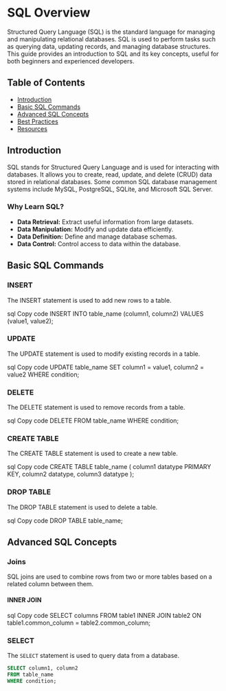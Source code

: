 # SQL Overview

Structured Query Language (SQL) is the standard language for managing and manipulating relational databases. SQL is used to perform tasks such as querying data, updating records, and managing database structures. This guide provides an introduction to SQL and its key concepts, useful for both beginners and experienced developers.

## Table of Contents

- [Introduction](#introduction)
- [Basic SQL Commands](#basic-sql-commands)
- [Advanced SQL Concepts](#advanced-sql-concepts)
- [Best Practices](#best-practices)
- [Resources](#resources)

## Introduction

SQL stands for Structured Query Language and is used for interacting with databases. It allows you to create, read, update, and delete (CRUD) data stored in relational databases. Some common SQL database management systems include MySQL, PostgreSQL, SQLite, and Microsoft SQL Server.

### Why Learn SQL?

- **Data Retrieval:** Extract useful information from large datasets.
- **Data Manipulation:** Modify and update data efficiently.
- **Data Definition:** Define and manage database schemas.
- **Data Control:** Control access to data within the database.

## Basic SQL Commands
### INSERT
The INSERT statement is used to add new rows to a table.

sql
Copy code
INSERT INTO table_name (column1, column2)
VALUES (value1, value2);

### UPDATE
The UPDATE statement is used to modify existing records in a table.

sql
Copy code
UPDATE table_name
SET column1 = value1, column2 = value2
WHERE condition;

### DELETE
The DELETE statement is used to remove records from a table.

sql
Copy code
DELETE FROM table_name
WHERE condition;

### CREATE TABLE
The CREATE TABLE statement is used to create a new table.

sql
Copy code
CREATE TABLE table_name (
    column1 datatype PRIMARY KEY,
    column2 datatype,
    column3 datatype
);

### DROP TABLE
The DROP TABLE statement is used to delete a table.

sql
Copy code
DROP TABLE table_name;

## Advanced SQL Concepts
### Joins
SQL joins are used to combine rows from two or more tables based on a related column between them.

#### INNER JOIN
sql
Copy code
SELECT columns
FROM table1
INNER JOIN table2
ON table1.common_column = table2.common_column;

### SELECT

The `SELECT` statement is used to query data from a database.

```sql
SELECT column1, column2
FROM table_name
WHERE condition;

